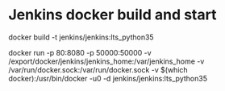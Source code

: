 
# Jenkins docker build and start
docker build -t jenkins/jenkins:lts_python35

docker run -p 80:8080 -p 50000:50000 -v /export/docker/jenkins/jenkins_home:/var/jenkins_home -v /var/run/docker.sock:/var/run/docker.sock -v $(which docker):/usr/bin/docker -u0 -d jenkins/jenkins:lts_python35